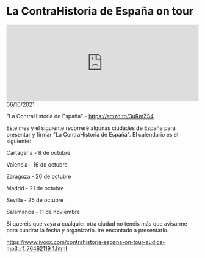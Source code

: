 # La ContraHistoria de España on tour
<iframe id='audio_88903085' frameborder='0' allowfullscreen='' scrolling='no' height='200' style='width:100%;' src='https://www.ivoox.com/player_ej_76462119_6_1.html' loading='lazy'></iframe>06/10/2021

"La ContraHistoria de España" - https://amzn.to/3uRmZS4 

 Este mes y el siguiente recorreré algunas ciudades de España para presentar y firmar "La ContraHistoria de España". El calendario es el siguiente: 

 Cartagena - 8 de octubre

 Valencia - 16 de octubre

 Zaragoza - 20 de octubre

 Madrid - 21 de octubre

 Sevilla - 25 de octubre

 Salamanca - 11 de noviembre 

 Si queréis que vaya a cualquier otra ciudad no tenéis más que avisarme para cuadrar la fecha y organizarlo. Iré encantado a presentarlo.

https://www.ivoox.com/contrahistoria-espana-on-tour-audios-mp3_rf_76462119_1.html
